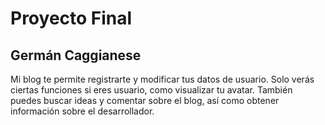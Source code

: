 # Proyecto Final
## Germán Caggianese

Mi blog te permite registrarte y modificar tus datos de usuario. Solo verás ciertas funciones si eres usuario, como visualizar tu avatar. También puedes buscar ideas y comentar sobre el blog, así como obtener información sobre el desarrollador.
